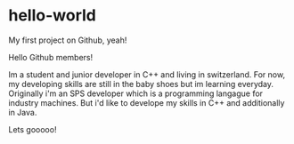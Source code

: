 # hello-world
My first project on Github, yeah!

Hello Github members!

Im a student and junior developer in C++ and living in switzerland.
For now, my developing skills are still in the baby shoes but im learning everyday.
Originally i'm an SPS developer which is a programming langague for industry machines.
But i'd like to develope my skills in C++ and additionally in Java.

Lets gooooo!
